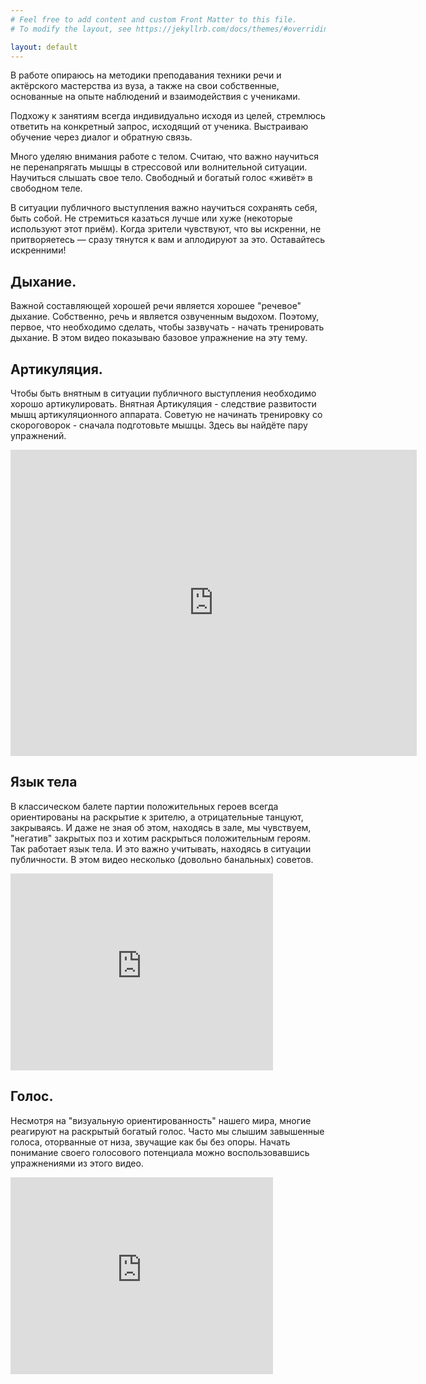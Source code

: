 ```yaml
---
# Feel free to add content and custom Front Matter to this file.
# To modify the layout, see https://jekyllrb.com/docs/themes/#overriding-theme-defaults

layout: default
---
```


В работе опираюсь на методики преподавания техники речи и актёрского мастерства из вуза, а также на свои собственные, основанные на опыте наблюдений и взаимодействия с учениками. 

Подхожу к занятиям всегда индивидуально исходя из целей, стремлюсь ответить на конкретный запрос, исходящий от ученика. Выстраиваю обучение через диалог и обратную связь. 

Много уделяю внимания работе с телом. Считаю, что важно научиться не перенапрягать мышцы в стрессовой или волнительной ситуации. Научиться слышать свое тело. Свободный и богатый голос «живёт» в свободном теле.

В ситуации публичного выступления важно научиться сохранять себя, быть собой. Не стремиться казаться лучше или хуже (некоторые используют этот приём). Когда зрители чувствуют, что вы искренни, не притворяетесь — сразу тянутся к вам и аплодируют за это. Оставайтесь искренними!

## Дыхание.

Важной составляющей хорошей речи является хорошее "речевое" дыхание. Собственно, речь и является озвученным выдохом. Поэтому, первое, что необходимо сделать, чтобы зазвучать - начать тренировать дыхание. В этом видео показываю базовое упражнение на эту тему.

## Артикуляция.

Чтобы быть внятным в ситуации публичного выступления необходимо хорошо артикулировать. Внятная Артикуляция - следствие развитости мышц артикуляционного аппарата. Советую не начинать тренировку со скороговорок - сначала подготовьте мышцы.
Здесь вы найдёте пару упражнений.

<iframe width="650" height="490" src="https://www.youtube.com/watch?v=eCcvvCiVXZg" frameborder="0" allowfullscreen></iframe>

## Язык тела

В классическом балете партии положительных героев всегда ориентированы на раскрытие к зрителю, а отрицательные танцуют, закрываясь. И даже не зная об этом, находясь в зале, мы чувствуем, "негатив" закрытых поз и хотим раскрыться положительным героям. Так работает язык тела. И это важно учитывать, находясь в ситуации публичности. В этом видео несколько (довольно банальных) советов. 

<iframe width="420" height="315" src="https://www.youtube.com/watch?v=0cQrSKQdD6Q" frameborder="0" allowfullscreen></iframe>

## Голос.

Несмотря на "визуальную ориентированность" нашего мира, многие реагируют на раскрытый богатый голос. Часто мы слышим завышенные голоса, оторванные от низа, звучащие как бы без опоры. 
Начать понимание своего голосового потенциала можно воспользовавшись упражнениями из этого видео.

<iframe width="420" height="315" src="https://www.youtube.com/watch?v=KDsdmquHHuM" frameborder="0" allowfullscreen></iframe>
